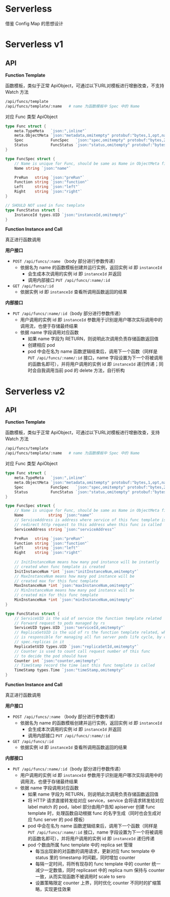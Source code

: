 # Serverless

借鉴 Config Map 的思想设计

# Serverless v1

## API

**Function Template**

函数模板，类似于正常 ApiObject，可通过以下URL对模板进行增删改查，不支持 Watch 方法

```sh
/api/funcs/template
/api/funcs/template/:name	# name 为函数模板中 Spec 中的 Name
```

对应 Func 类型 ApiObject

```go
type Func struct {
	meta.TypeMeta   `json:",inline"`
	meta.ObjectMeta `json:"metadata,omitempty" protobuf:"bytes,1,opt,name=metadata"`
	Spec            FuncSpec   `json:"spec,omitempty" protobuf:"bytes,2,opt,name=spec"`
	Status          FuncStatus `json:"status,omitempty" protobuf:"bytes,3,opt,name=status"`
}

type FuncSpec struct {
	// Name is unique for Func, should be same as Name in ObjectMeta field
	Name string `json:"name"`

	PreRun   string `json:"preRun"`
	Function string `json:"function"`
	Left     string `json:"left"`
	Right    string `json:"right"`
}

// SHOULD NOT used in func template
type FuncStatus struct {
	InstanceId types.UID `json:"instanceId,omitempty"`
}
```

**Function Instance and Call**

真正进行函数调用

**用户接口**

- `POST /api/funcs/:name` （body 部分进行参数传递）
  - 依据名为 name 的函数模板创建并运行实例，返回实例 id 即 `instanceId`
    - 会生成本次调用的实例 id 即 `instanceId` 并返回
    - 调用内部接口 `PUT /api/funcs/:name/:id`
- `GET /api/funcs/:id`
  - 依据实例 id 即 `instanceId` 查看所调用函数返回的结果

**内部接口**

- `PUT /api/funcs/:name/:id`（body 部分进行参数传递）
  - 用户调用的实例 id 即 `instanceId` 参数用于识别是用户哪次实际调用中的调用流，也便于存储最终结果
  - 依据 name 字段调用对应函数
    - 如果 name 字段为 RETURN，则说明此次调用负责存储函数返回值
    - 创建相应 pod
    - pod 中会在名为 name 函数逻辑结束后，调用下一个函数（同样是 `PUT /api/funcs/:name/:id` 接口，name 字段设置为下一个将被调用的函数名即可），并将用户调用的实例 id 即 `instanceId` 递归传递；同时会自我调用当前 pod 的 delete 方法，自行析构

# Serverless v2

## API

**Function Template**

函数模板，类似于正常 ApiObject，可通过以下URL对模板进行增删改查，支持 Watch 方法

```sh
/api/funcs/template
/api/funcs/template/:name	# name 为函数模板中 Spec 中的 Name
```

对应 Func 类型 ApiObject

```go
type Func struct {
	meta.TypeMeta   `json:",inline"`
	meta.ObjectMeta `json:"metadata,omitempty" protobuf:"bytes,1,opt,name=metadata"`
	Spec            FuncSpec   `json:"spec,omitempty" protobuf:"bytes,2,opt,name=spec"`
	Status          FuncStatus `json:"status,omitempty" protobuf:"bytes,3,opt,name=status"`
}

type FuncSpec struct {
	// Name is unique for Func, should be same as Name in ObjectMeta field
	Name           string `json:"name"`
	// ServiceAddress is address where service of this func template is
	// redirect http request to this address when this func is called 
	ServiceAddress string `json:"serviceAddress"`

	PreRun   string `json:"preRun"`
	Function string `json:"function"`
	Left     string `json:"left"`
	Right    string `json:"right"`
    
	// InitInstanceNum means how many pod instance will be instantly
	// created when func template is created
	InitInstanceNum *int `json:"initInstanceNum,omitempty"`
	// MaxInstanceNum means how many pod instance will be
	// created max for this func template
	MaxInstanceNum *int `json:"maxInstanceNum,omitempty"`
	// MinInstanceNum means how many pod instance will be
	// created min for this func template
	MinInstanceNum *int `json:"minInstanceNum,omitempty"`
}

type FuncStatus struct {
	// ServiceUID is the uid of service the function template related
	// Forward request to pods managed by rs
	ServiceUID types.UID `json:"serviceId,omitempty"`
	// ReplicaSetUID is the uid of rs the function template related, which
	// is responsible for managing all fun server pods life cycle, by changing
	// spec.replicas in it
	ReplicaSetUID types.UID `json:"replicaSetId,omitempty"`
	// Counter is used to count call request number of this func
	// to decide the pod should have
	Counter int `json:"counter,omitempty"`
	// TimeStamp record the time last this func template is called
	TimeStamp types.Time `json:"timeStamp,omitempty"`
}
```

**Function Instance and Call**

真正进行函数调用

**用户接口**

- `POST /api/funcs/:name` （body 部分进行参数传递）
  - 依据名为 name 的函数模板创建并运行实例，返回实例 id 即 `instanceId`
    - 会生成本次调用的实例 id 即 `instanceId` 并返回
    - 调用内部接口 `PUT /api/funcs/:name/:id`
- `GET /api/funcs/:id`
  - 依据实例 id 即 `instanceId` 查看所调用函数返回的结果

**内部接口**

- `PUT /api/funcs/:name/:id`（body 部分进行参数传递）
  - 用户调用的实例 id 即 `instanceId` 参数用于识别是用户哪次实际调用中的调用流，也便于存储最终结果
  - 依据 name 字段调用对应函数
    - 如果 name 字段为 RETURN，则说明此次调用负责存储函数返回值
    - 将 HTTP 请求直接转发给对应 service，service 会将请求转发给对应 label match 的 pod，label 部分由用户告知 apiserver 创建 func template 时，处理函数自动根据 func 的名字生成（同时也会生成对应 func server 的 pod 模板）
    - pod 中会在名为 name 函数逻辑结束后，调用下一个函数（同样是 `PUT /api/funcs/:name/:id` 接口，name 字段设置为下一个将被调用的函数名即可），并将用户调用的实例 id 即 `instanceId` 递归传递
    - pod 个数由所属 func template 中的 replica set 管理
      - 每当出现新的对函数的调用请求，更新对应 func template 中 status 里的 timestamp 时间戳，同时增加 counter
      - 每隔一定时间，将所有现存的 func template 中的 counter 统一减少一定数值，同时 replicaset 中的 replica num 保持与 counter 一致，从而实现函数不被调用时 scale to sero
      - 设置策略限定 counter 上界，同时优化 counter 不同时的扩缩策略，实现更佳效果